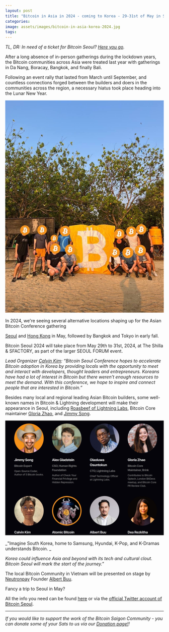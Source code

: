 ```yaml
---
layout: post
title: "Bitcoin in Asia in 2024 - coming to Korea - 29-31st of May in Seoul"
categories: 
image: assets/images/bitcoin-in-asia-korea-2024.jpg
tags: 
---
```

_TL, DR: In need of a ticket for Bitcoin Seoul? [Here you go](https://www.bitcoinseoul.kr/en/)._

After a long absence of in-person gatherings during the lockdown years, the Bitcoin communities across Asia were treated last year with gatherings in Da Nang, Boracay, Bangkok, and finally Bali.

Following an event rally that lasted from March until September, and countless connections forged between the builders and doers in the communities across the region, a necessary hiatus took place heading into the Lunar New Year.

![Asia Bitcoiners](/assets/images/bitcoin-in-asia-korea-2024-1.jpg)

In 2024, we're seeing several alternative locations shaping up for the Asian Bitcoin Conference gathering

[Seoul](https://www.bitcoinseoul.kr/en/) and [Hong Kong](https://b.tc/conference/asia) in May, followed by Bangkok and Tokyo in early fall.

Bitcoin Seoul 2024 will take place from May 29th to 31st, 2024, at The Shilla & SFACTORY, as part of the larger SEOUL FORUM event.

_Lead Organizer [Calvin Kim](https://twitter.com/kcalvinalvinn): “Bitcoin Seoul Conference hopes to accelerate Bitcoin adoption in Korea by providing locals with the opportunity to meet and interact with developers, thought leaders and entrepreneurs. Koreans have had a lot of interest in Bitcoin but there weren’t enough resources to meet the demand. With this conference, we hope to inspire and connect people that are interested in Bitcoin.”_

Besides many local and regional leading Asian Bitcoin builders, some well-known names in Bitcoin & Lightning development will make their appearance in Seoul, including [Roasbeef of Lightning Labs](https://github.com/Roasbeef), Bitcoin Core maintainer [Gloria Zhao](https://github.com/glozow), and [Jimmy Song](https://github.com/jimmysong).

![Bitcoin Seoul 2024 Speakers](/assets/images/bitcoin-in-asia-korea-2024-2.jpg)

_"Imagine South Korea, home to Samsung, Hyundai, K-Pop, and K-Dramas understands Bitcoin. _

_Korea could influence Asia and beyond with its tech and cultural clout. Bitcoin Seoul will mark the start of the journey."_

The local Bitcoin Community in Vietnam will be presented on stage by [Neutronpay](neutronpay.com) Founder [Albert Buu](www.twitter.com/subnetmask).

Fancy a trip to Seoul in May? 

All the info you need can be found [here](https://www.bitcoinseoul.kr/en/) or via the [official Twitter account of Bitcoin Seoul](https://twitter.com/BitcoinSeoulCon).

---

*If you would like to support the work of the Bitcoin Saigon Community - you can donate some of your Sats to us via our [Donation page!](https://bitcoinsaigon.org/donate-satoshis)!*